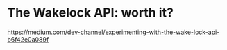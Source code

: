 # The Wakelock API: worth it?

<https://medium.com/dev-channel/experimenting-with-the-wake-lock-api-b6f42e0a089f>
